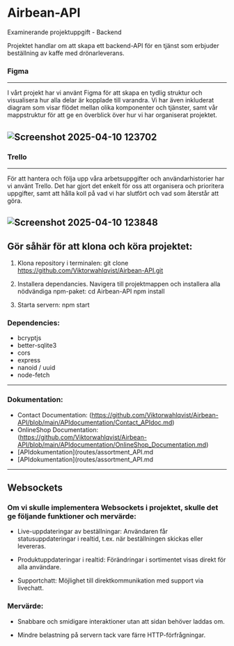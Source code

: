 # Airbean-API
Examinerande projektuppgift - Backend

Projektet handlar om att skapa ett backend-API för en tjänst som erbjuder beställning av kaffe med drönarleverans. 



### Figma
---

I vårt projekt har vi använt Figma för att skapa en tydlig struktur och visualisera hur alla delar är kopplade till varandra. Vi har även inkluderat diagram som visar flödet mellan olika komponenter och tjänster, samt vår mappstruktur för att ge en överblick över hur vi har organiserat projektet.


![Screenshot 2025-04-10 123702](https://github.com/user-attachments/assets/d87bf6ed-f9ad-483e-9ff5-39b656bfc5a9)
--- 
### Trello
---
För att hantera och följa upp våra arbetsuppgifter och användarhistorier har vi använt Trello. Det har gjort det enkelt för oss att organisera och prioritera uppgifter, samt att hålla koll på vad vi har slutfört och vad som återstår att göra.



![Screenshot 2025-04-10 123848](https://github.com/user-attachments/assets/b9f30686-b192-45da-9b51-2d793244a2bf)
---

## Gör såhär för att klona och köra projektet: 

1. Klona repository i terminalen:
   git clone https://github.com/Viktorwahlqvist/Airbean-API.git

2. Installera dependancies. Navigera till projektmappen och installera alla nödvändiga npm-paket:
   cd Airbean-API
   npm install

3. Starta servern:
   npm start


### Dependencies:
- bcryptjs 
- better-sqlite3 
- cors 
- express
- nanoid / uuid
- node-fetch
---

### Dokumentation:
- Contact Documentation: (https://github.com/Viktorwahlqvist/Airbean-API/blob/main/APIdocumentation/Contact_APIdoc.md) 
- OnlineShop Documentation: (https://github.com/Viktorwahlqvist/Airbean-API/blob/main/APIdocumentation/OnlineShop_Documentation.md)
- [APIdokumentation](routes/assortment_API.md
- [APIdokumentation](routes/assortment_API.md
---


## Websockets
### Om vi skulle implementera Websockets i projektet, skulle det ge följande funktioner och mervärde:

- Live-uppdateringar av beställningar: Användaren får statusuppdateringar i realtid, t.ex. när beställningen skickas eller levereras.

- Produktuppdateringar i realtid: Förändringar i sortimentet visas direkt för alla användare.

- Supportchatt: Möjlighet till direktkommunikation med support via livechatt.
   

 ### Mervärde:
  
- Snabbare och smidigare interaktioner utan att sidan behöver laddas om.

- Mindre belastning på servern tack vare färre HTTP-förfrågningar.
  
  
